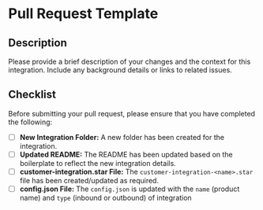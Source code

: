 # Pull Request Template

## Description

Please provide a brief description of your changes and the context for this integration. Include any background details or links to related issues.

## Checklist

Before submitting your pull request, please ensure that you have completed the following:

- [ ] **New Integration Folder:** A new folder has been created for the integration.
- [ ] **Updated README:** The README has been updated based on the boilerplate to reflect the new integration details.
- [ ] **customer-integration.star File:** The `customer-integration-<name>.star` file has been created/updated as required.
- [ ] **config.json File:** The `config.json` is updated with the `name` (product name) and `type` (inbound or outbound) of integration 
